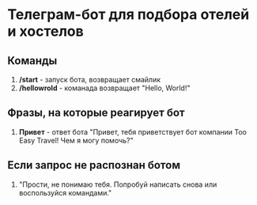 # Телеграм-бот для подбора отелей и хостелов
## Команды
1. **/start** - запуск бота, возвращает смайлик
2. **/hellowrold** - команада возвращает "Hello, World!"

## Фразы, на которые реагирует бот
1. **Привет** - ответ бота "Привет, тебя приветствует бот компании Too Easy Travel! Чем я могу помочь?"

## Если запрос не распознан ботом
1. "Прости, не понимаю тебя. Попробуй написать снова или воспользуйся командами."
